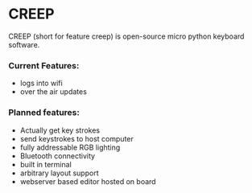 # CREEP
CREEP (short for feature creep) is open-source micro python keyboard software. 

### Current Features:
  - logs into wifi
  - over the air updates
  

### Planned features:
  - Actually get key strokes
  - send keystrokes to host computer
  - fully addressable RGB lighting
  - Bluetooth connectivity
  - built in terminal
  - arbitrary layout support
  - webserver based editor hosted on board
  
